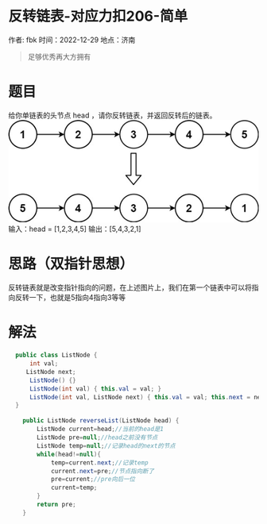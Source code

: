 # 反转链表-对应力扣206-简单

作者: fbk
时间：2022-12-29
地点：济南
>足够优秀再大方拥有

# 题目
给你单链表的头节点 head ，请你反转链表，并返回反转后的链表。
![](../../assets/img/2022-12-29/%E5%8F%8D%E8%BD%AC%E9%93%BE%E8%A1%A8%E7%A4%BA%E6%84%8F%E5%9B%BE.jpg)
输入：head = [1,2,3,4,5]
输出：[5,4,3,2,1]
# 思路（双指针思想）
反转链表就是改变指针指向的问题，在上述图片上，我们在第一个链表中可以将指向反转一下，也就是5指向4指向3等等
# 解法
```java
  public class ListNode {
      int val;
     ListNode next;
      ListNode() {}
      ListNode(int val) { this.val = val; }
      ListNode(int val, ListNode next) { this.val = val; this.next = next; }
  }
```
```java
    public ListNode reverseList(ListNode head) {
        ListNode current=head;//当前的head是1
        ListNode pre=null;//head之前没有节点
        ListNode temp=null;//记录head的next的节点
        while(head!=null){
            temp=current.next;//记录temp
            current.next=pre;//节点指向断了
            pre=current;//pre向后一位
            current=temp;
        }
        return pre;
    }
```